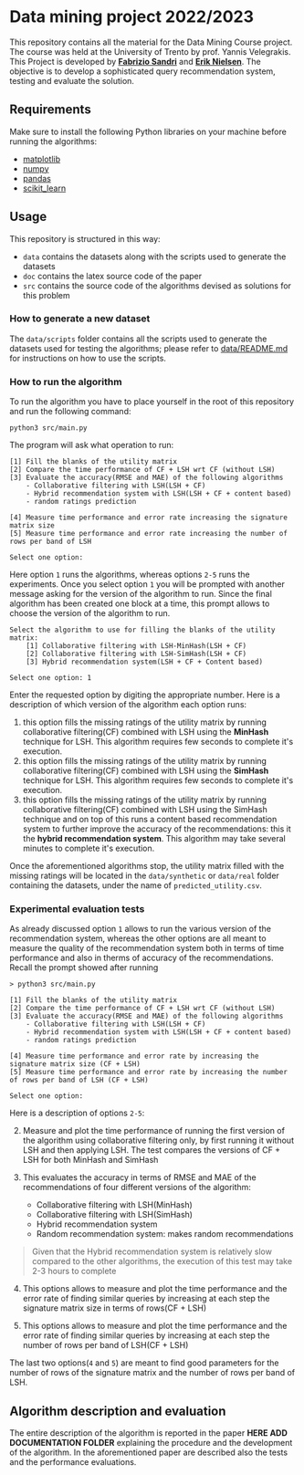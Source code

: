 # Data mining project 2022/2023

This repository contains all the material for the Data Mining Course project.
The course was held at the University of Trento by prof. Yannis Velegrakis. This
Project is developed by **[Fabrizio Sandri](https://github.com/FabrizioSandri)**
and **[Erik Nielsen](https://github.com/NielsenErik)**. The objective is to
develop a sophisticated query recommendation system, testing and evaluate the
solution.

## Requirements
Make sure to install the following Python libraries on your machine before
running the algorithms:
* [matplotlib](https://pypi.org/project/matplotlib/)
* [numpy](https://pypi.org/project/numpy/)
* [pandas](https://pypi.org/project/pandas/)
* [scikit_learn](https://pypi.org/project/scikit-learn/)

## Usage

This repository is structured in this way:
* `data` contains the datasets along with the scripts used to generate the
  datasets
* `doc` contains the latex source code of the paper
* `src` contains the source code of the algorithms devised as solutions for this
  problem

### How to generate a new dataset
The `data/scripts` folder contains all the scripts used to generate the datasets
used for testing the algorithms; please refer to
[data/README.md](data/README.md) for instructions on how to use the scripts.

### How to run the algorithm

To run the algorithm you have to place yourself in the root of this repository
and run the following command:
```shell
python3 src/main.py
```

The program will ask what operation to run:
```
[1] Fill the blanks of the utility matrix 
[2] Compare the time performance of CF + LSH wrt CF (without LSH)
[3] Evaluate the accuracy(RMSE and MAE) of the following algorithms
	- Collaborative filtering with LSH(LSH + CF)
	- Hybrid recommendation system with LSH(LSH + CF + content based)
	- random ratings prediction

[4] Measure time performance and error rate increasing the signature matrix size
[5] Measure time performance and error rate increasing the number of rows per band of LSH

Select one option:
```
Here option `1` runs the algorithms, whereas options `2-5` runs the experiments.
Once you select option `1` you will be prompted with another message asking for
the version of the algorithm to run. Since the final algorithm has been created
one block at a time, this prompt allows to choose the version of the algorithm
to run.

```
Select the algorithm to use for filling the blanks of the utility matrix: 
	[1] Collaborative filtering with LSH-MinHash(LSH + CF) 
	[2] Collaborative filtering with LSH-SimHash(LSH + CF) 
	[3] Hybrid recommendation system(LSH + CF + Content based)

Select one option: 1
```
Enter the requested option by digiting the appropriate number. Here is a
description of which version of the algorithm each option runs:
1. this option fills the missing ratings of the utility matrix by running
   collaborative filtering(CF) combined with LSH using the **MinHash** technique
   for LSH. This algorithm requires few seconds to complete it's execution.
2. this option fills the missing ratings of the utility matrix by running
   collaborative filtering(CF) combined with LSH using the **SimHash** technique
   for LSH. This algorithm requires few seconds to complete it's execution.
3. this option fills the missing ratings of the utility matrix by running
   collaborative filtering(CF) combined with LSH using the SimHash technique and
   on top of this runs a content based recommendation system to further improve
   the accuracy of the recommendations: this it the **hybrid recommendation
   system**. This algorithm may take several minutes to complete it's execution.
   
   
Once the aforementioned algorithms stop, the utility matrix filled with the
missing ratings will be located in the `data/synthetic` or `data/real` folder
containing the datasets, under the name of `predicted_utility.csv`.


### Experimental evaluation tests

As already discussed option `1` allows to run the various version of the
recommendation system, whereas the other options are all meant to measure the
quality of the recommendation system both in terms of time performance and also
in therms of accuracy of the recommendations. Recall the prompt showed after
running 
```shell
> python3 src/main.py

[1] Fill the blanks of the utility matrix 
[2] Compare the time performance of CF + LSH wrt CF (without LSH)
[3] Evaluate the accuracy(RMSE and MAE) of the following algorithms
	- Collaborative filtering with LSH(LSH + CF)
	- Hybrid recommendation system with LSH(LSH + CF + content based)
	- random ratings prediction

[4] Measure time performance and error rate by increasing the signature matrix size (CF + LSH)
[5] Measure time performance and error rate by increasing the number of rows per band of LSH (CF + LSH)

Select one option:
```

Here is a description of options `2-5`:

2. Measure and plot the time performance of running the first version of the
   algorithm using collaborative filtering only, by first running it without LSH
   and then applying LSH. The test compares the versions of CF + LSH for both
   MinHash and SimHash 

3. This evaluates the accuracy in terms of RMSE and MAE of the recommendations
   of four different versions of the algorithm:
   * Collaborative filtering with LSH(MinHash)
   * Collaborative filtering with LSH(SimHash)
   * Hybrid recommendation system
   * Random recommendation system: makes random recommendations

> Given that the Hybrid recommendation system is relatively slow compared to the
> other algorithms, the execution of this test may take 2-3 hours to complete

4. This options allows to measure and plot the time performance and the error
   rate of finding similar queries by increasing at each step the signature
   matrix size in terms of rows(CF + LSH)

5. This options allows to measure and plot the time performance and the error
   rate of finding similar queries by increasing at each step the number of rows
   per band of LSH(CF + LSH)

The last two options(`4` and `5`) are meant to find good parameters for the
number of rows of the signature matrix and the number of rows per band of LSH.

## Algorithm description and evaluation
The entire description of the algorithm is reported in the paper **HERE ADD
DOCUMENTATION FOLDER** explaining the procedure and the development of the
algorithm. In the aforementioned paper are described also the tests and the
performance evaluations.
